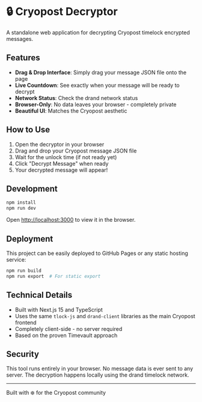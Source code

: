 # 🔒 Cryopost Decryptor

A standalone web application for decrypting Cryopost timelock encrypted messages.

## Features

- **Drag & Drop Interface**: Simply drag your message JSON file onto the page
- **Live Countdown**: See exactly when your message will be ready to decrypt
- **Network Status**: Check the drand network status
- **Browser-Only**: No data leaves your browser - completely private
- **Beautiful UI**: Matches the Cryopost aesthetic

## How to Use

1. Open the decryptor in your browser
2. Drag and drop your Cryopost message JSON file
3. Wait for the unlock time (if not ready yet)
4. Click "Decrypt Message" when ready
5. Your decrypted message will appear!

## Development

```bash
npm install
npm run dev
```

Open [http://localhost:3000](http://localhost:3000) to view it in the browser.

## Deployment

This project can be easily deployed to GitHub Pages or any static hosting service:

```bash
npm run build
npm run export  # For static export
```

## Technical Details

- Built with Next.js 15 and TypeScript
- Uses the same `tlock-js` and `drand-client` libraries as the main Cryopost frontend
- Completely client-side - no server required
- Based on the proven Timevault approach

## Security

This tool runs entirely in your browser. No message data is ever sent to any server. The decryption happens locally using the drand timelock network.

---

Built with ❄️ for the Cryopost community
